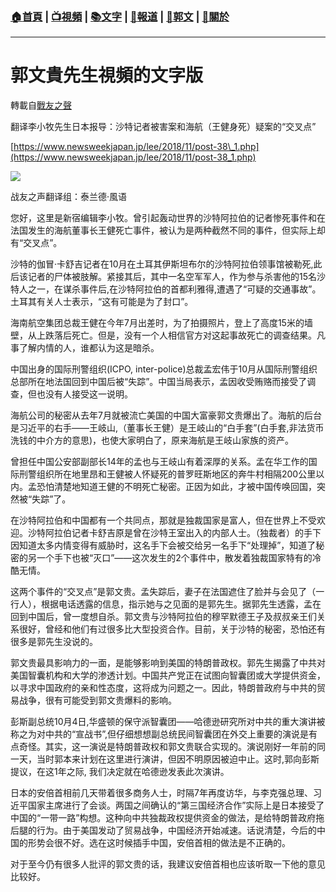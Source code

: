 ###  [:house:首頁](https://github.com/ourhimalayas/home) | [:tv:視頻](https://github.com/ourhimalayas/videos) | [:books:文字](https://github.com/ourhimalayas/txt) | [:newspaper:報道](https://github.com/ourhimalayas/news) | [:eagle:郭文](https://github.com/ourhimalayas/guomedia) | [:pray:關於](https://github.com/ourhimalayas/home/tree/master/about)
---
# 郭文貴先生視頻的文字版
轉載自[戰友之聲](http://littleantvoice.blogspot.com)

翻译李小牧先生日本报导：沙特记者被害案和海航（王健身死）疑案的“交叉点”
  

[https://www.newsweekjapan.jp/lee/2018/11/post-38\_1.php](https://www.newsweekjapan.jp/lee/2018/11/post-38_1.php)
  



[![](https://2.bp.blogspot.com/-CGi0NQa46Fg/W9yKy14noZI/AAAAAAAABHs/tf8G_-adfdIe0Biz5RA_fS9fx7H1-yHrACLcBGAs/s400/33.PNG)](https://2.bp.blogspot.com/-CGi0NQa46Fg/W9yKy14noZI/AAAAAAAABHs/tf8G_-adfdIe0Biz5RA_fS9fx7H1-yHrACLcBGAs/s1600/33.PNG)
  
  


  

战友之声翻译组：泰兰德·風语
  

您好，这里是新宿编辑李小牧。曾引起轰动世界的沙特阿拉伯的记者惨死事件和在法国发生的海航董事长王健死亡事件，被认为是两种截然不同的事件，但实际上却有“交叉点”。
  

沙特的伽冒·卡舒吉记者在10月在土耳其伊斯坦布尔的沙特阿拉伯领事馆被勒死,此后该记者的尸体被肢解。紧接其后，其中一名空军军人，作为参与杀害他的15名沙特人之一，在谋杀事件后,在沙特阿拉伯的首都利雅得,遭遇了“可疑的交通事故”。土耳其有关人士表示，“这有可能是为了封口”。
  

海南航空集团总裁王健在今年7月出差时，为了拍摄照片，登上了高度15米的墙壁，从上跌落后死亡。但是，没有一个人相信官方对这起事故死亡的调查结果。凡事了解内情的人，谁都认为这是暗杀。
  

中国出身的国际刑警组织(ICPO, inter-police)总裁孟宏伟于10月从国际刑警组织总部所在地法国回到中国后被“失踪”。中国当局表示，孟因收受贿赂而接受了调查，但也没有人接受这一说明。
  

海航公司的秘密从去年7月就被流亡美国的中国大富豪郭文贵爆出了。海航的后台是习近平的右手——王岐山,（董事长王健）是王岐山的“白手套”(白手套,非法货币洗钱的中介方的意思)，也使大家明白了，原来海航是王岐山家族的资产。
  

曾担任中国公安部副部长14年的孟也与王岐山有着深厚的关系。孟在华工作的国际刑警组织所在地里昂和王健被人怀疑死的普罗旺斯地区的奔牛村相隔200公里以内。孟恐怕清楚地知道王健的不明死亡秘密。正因为如此，才被中国传唤回国，突然被“失踪”了。
  

在沙特阿拉伯和中国都有一个共同点，那就是独裁国家是富人，但在世界上不受欢迎。沙特阿拉伯记者卡舒吉原是曾在沙特王室出入的内部人士。（独裁者）的手下因知道太多内情变得有威胁时，这名手下会被交给另一名手下“处理掉”，知道了秘密的另一个手下也被“灭口”——这次发生的2个事件中，散发着独裁国家特有的冷酷无情。
  

这两个事件的“交叉点”是郭文贵。孟失踪后，妻子在法国遮住了脸并与会见了（一行人），根据电话透露的信息，指示她与之见面的是郭先生。据郭先生透露，孟在回到中国后，曾一度想自杀。郭文贵与沙特阿拉伯的穆罕默德王子及叔叔亲王们关系很好，曾经和他们有过很多比大型投资合作。目前，关于沙特的秘密，恐怕还有很多是郭先生没说的。
  

郭文贵最具影响力的一面，是能够影响到美国的特朗普政权。郭先生揭露了中共对美国智囊机构和大学的渗透计划。中国共产党正在试图向智囊团或大学提供资金，以寻求中国政府的亲和性态度，这将成为问题之一。因此，特朗普政府与中共的贸易战争，很有可能受到郭文贵爆料的影响。
  

彭斯副总统10月4日,华盛顿的保守派智囊团——哈德逊研究所对中共的重大演讲被称之为对中共的“宣战书”,但仔细想想副总统民间智囊团在外交上重要的演说是有点奇怪。其实，这一演说是特朗普政权和郭文贵联合实现的。演说刚好一年前的同一天，当时郭本来计划在这里进行演讲，但因不明原因被迫中止。这时,郭向彭斯提议，在这1年之际, 我们决定就在哈德逊发表此次演讲。
  

日本的安倍首相前几天带着很多商务人士，时隔7年再度访华，与李克强总理、习近平国家主席进行了会谈。两国之间确认的“第三国经济合作”实际上是日本接受了中国的“一带一路”构想。这种向中共独裁政权提供资金的做法，是给特朗普政府拖后腿的行为。由于美国发动了贸易战争，中国经济开始减速。话说清楚，今后的中国的形势会很不好。选在这时候插手中国，安倍首相的做法是不正确的。
  

对于至今仍有很多人批评的郭文贵的话，我建议安倍首相也应该听取一下他的意见比较好。
<u></u><sub></sub><sup></sup><strike></strike>